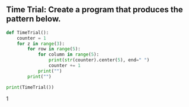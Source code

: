 ## Time Trial: Create a program that produces the pattern below.

```.py
def TimeTrial():
    counter = 1
    for z in range(3):
        for row in range(5):
            for column in range(5):
                print(str(counter).center(5), end=" ")
                counter += 1
            print("")
        print("")

print(TimeTrial())
```
1[](quiz60_pic.png)
